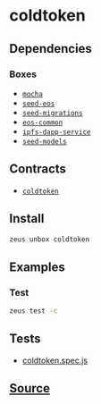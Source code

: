 
coldtoken
====================







## Dependencies
### Boxes
* [`mocha`](mocha.md)
* [`seed-eos`](seed-eos.md)
* [`seed-migrations`](seed-migrations.md)
* [`eos-common`](eos-common.md)
* [`ipfs-dapp-service`](ipfs-dapp-service.md)
* [`seed-models`](seed-models.md)



## Contracts
* [`coldtoken`](https://github.com/liquidapps-io/zeus-sdk/tree/master/boxes/groups/sample/coldtoken/contracts/eos/coldtoken)
## Install
```bash
zeus unbox coldtoken
```
## Examples
### Test
```bash
zeus test -c
```










## Tests 
* [coldtoken.spec.js](https://github.com/liquidapps-io/zeus-sdk/tree/master/boxes/groups/sample/coldtoken/test/coldtoken.spec.js)
## [Source](https://github.com/liquidapps-io/zeus-sdk/tree/master/boxes/groups/sample/coldtoken)
